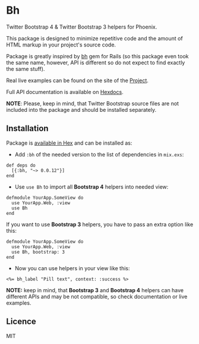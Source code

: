 # Bh

Twitter Bootstrap 4 & Twitter Bootstrap 3 helpers for Phoenix.

This package is designed to minimize repetitive code and the amount of HTML
markup in your project's source code.

Package is greatly inspired by [bh](https://github.com/Fullscreen/bh) gem
for Rails (so this package even took the same name, however, API is different
so do not expect to find exactly the same stuff).

Real live examples can be found on the site of the
[Project](https://kovpack.github.io/bh/).

Full API documentation is available on
[Hexdocs](https://hexdocs.pm/bh/api-reference.html).

**NOTE**: Please, keep in mind, that Twitter Bootstrap source files are not
included into the package and should be installed separately.

## Installation

Package is [available in Hex](https://hex.pm/packages/bh) and can be installed
as:

- Add `:bh` of the needed version to the list of dependencies in `mix.exs`:

```
def deps do
  [{:bh, "~> 0.0.12"}]
end
```

- Use `use Bh` to import all **Bootstrap 4** helpers into needed view:

```
defmodule YourApp.SomeView do
  use YourApp.Web, :view
  use Bh
end
```

If you want to use **Bootstrap 3** helpers, you have to pass an extra option
like this:

```
defmodule YourApp.SomeView do
  use YourApp.Web, :view
  use Bh, bootstrap: 3
end
```

- Now you can use helpers in your view like this:

```
<%= bh_label "Pill text", context: :success %>
```

**NOTE:** keep in mind, that **Bootstrap 3** and **Bootstrap 4** helpers can
have different APIs and may be not compatible, so check documentation or live
examples.

## Licence

MIT
